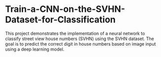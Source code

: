 # Train-a-CNN-on-the-SVHN-Dataset-for-Classification
This project demonstrates the implementation of a neural network to classify street view house numbers (SVHN) using the SVHN dataset. The goal is to predict the correct digit in house numbers based on image input using a deep learning model.
